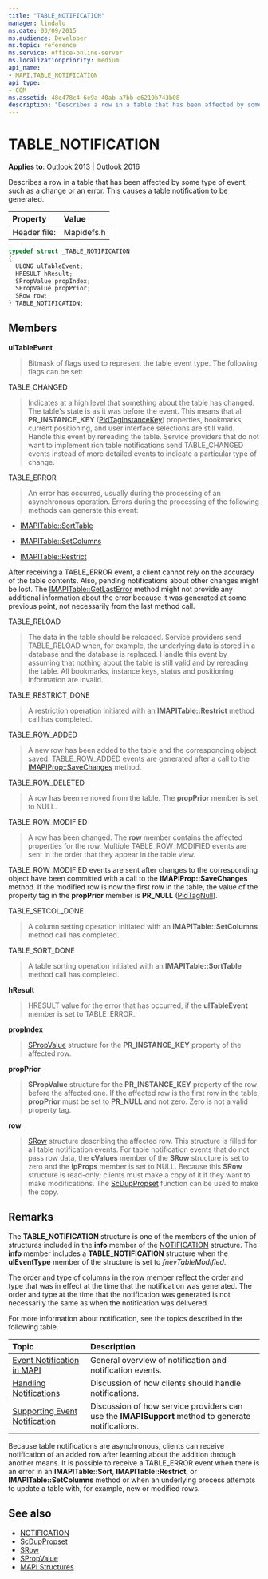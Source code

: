 ```yaml
---
title: "TABLE_NOTIFICATION"
manager: lindalu
ms.date: 03/09/2015
ms.audience: Developer
ms.topic: reference
ms.service: office-online-server
ms.localizationpriority: medium
api_name:
- MAPI.TABLE_NOTIFICATION
api_type:
- COM
ms.assetid: 48e478c4-6e9a-40ab-a7bb-e6219b743b08
description: "Describes a row in a table that has been affected by some type of event, such as a change or an error. This causes a table notification to be generated."
---
```


# TABLE_NOTIFICATION

**Applies to**: Outlook 2013 | Outlook 2016 
  
Describes a row in a table that has been affected by some type of event, such as a change or an error. This causes a table notification to be generated. 
  
|Property |Value |
|:-----|:-----|
|Header file:  <br/> |Mapidefs.h  <br/> |
   
```cpp
typedef struct _TABLE_NOTIFICATION
{
  ULONG ulTableEvent;
  HRESULT hResult;
  SPropValue propIndex;
  SPropValue propPrior;
  SRow row;
} TABLE_NOTIFICATION;

```

## Members

**ulTableEvent**
  
> Bitmask of flags used to represent the table event type. The following flags can be set:
    
TABLE_CHANGED 
  
> Indicates at a high level that something about the table has changed. The table's state is as it was before the event. This means that all **PR_INSTANCE_KEY** ([PidTagInstanceKey](pidtaginstancekey-canonical-property.md)) properties, bookmarks, current positioning, and user interface selections are still valid. Handle this event by rereading the table. Service providers that do not want to implement rich table notifications send TABLE_CHANGED events instead of more detailed events to indicate a particular type of change. 
    
TABLE_ERROR 
  
> An error has occurred, usually during the processing of an asynchronous operation. Errors during the processing of the following methods can generate this event: 
    
   - [IMAPITable::SortTable](imapitable-sorttable.md)
    
   - [IMAPITable::SetColumns](imapitable-setcolumns.md)
    
   - [IMAPITable::Restrict](imapitable-restrict.md)
    
   After receiving a TABLE_ERROR event, a client cannot rely on the accuracy of the table contents. Also, pending notifications about other changes might be lost. The [IMAPITable::GetLastError](imapitable-getlasterror.md) method might not provide any additional information about the error because it was generated at some previous point, not necessarily from the last method call. 
    
TABLE_RELOAD 
  
> The data in the table should be reloaded. Service providers send TABLE_RELOAD when, for example, the underlying data is stored in a database and the database is replaced. Handle this event by assuming that nothing about the table is still valid and by rereading the table. All bookmarks, instance keys, status and positioning information are invalid.
    
TABLE_RESTRICT_DONE 
  
> A restriction operation initiated with an **IMAPITable::Restrict** method call has completed. 
    
TABLE_ROW_ADDED 
  
> A new row has been added to the table and the corresponding object saved. TABLE_ROW_ADDED events are generated after a call to the [IMAPIProp::SaveChanges](imapiprop-savechanges.md) method. 
    
TABLE_ROW_DELETED 
  
> A row has been removed from the table. The **propPrior** member is set to NULL. 
    
TABLE_ROW_MODIFIED 
  
> A row has been changed. The **row** member contains the affected properties for the row. Multiple TABLE_ROW_MODIFIED events are sent in the order that they appear in the table view. 
    
  TABLE_ROW_MODIFIED events are sent after changes to the corresponding object have been committed with a call to the **IMAPIProp::SaveChanges** method. If the modified row is now the first row in the table, the value of the property tag in the **propPrior** member is **PR_NULL** ([PidTagNull](pidtagnull-canonical-property.md)).
    
TABLE_SETCOL_DONE 
  
> A column setting operation initiated with an **IMAPITable::SetColumns** method call has completed. 
    
TABLE_SORT_DONE 
  
> A table sorting operation initiated with an **IMAPITable::SortTable** method call has completed. 
    
**hResult**
  
> HRESULT value for the error that has occurred, if the **ulTableEvent** member is set to TABLE_ERROR. 
    
**propIndex**
  
> [SPropValue](spropvalue.md) structure for the **PR_INSTANCE_KEY** property of the affected row. 
    
**propPrior**
  
> **SPropValue** structure for the **PR_INSTANCE_KEY** property of the row before the affected one. If the affected row is the first row in the table, **propPrior** must be set to **PR_NULL** and not zero. Zero is not a valid property tag. 
    
**row**
  
> [SRow](srow.md) structure describing the affected row. This structure is filled for all table notification events. For table notification events that do not pass row data, the **cValues** member of the **SRow** structure is set to zero and the **lpProps** member is set to NULL. Because this **SRow** structure is read-only; clients must make a copy of it if they want to make modifications. The [ScDupPropset](scduppropset.md) function can be used to make the copy. 
    
## Remarks

The **TABLE\_NOTIFICATION** structure is one of the members of the union of structures included in the **info** member of the [NOTIFICATION](notification.md) structure. The **info** member includes a **TABLE\_NOTIFICATION** structure when the **ulEventType** member of the structure is set to  _fnevTableModified_.
  
The order and type of columns in the row member reflect the order and type that was in effect at the time that the notification was generated. The order and type at the time that the notification was generated is not necessarily the same as when the notification was delivered. 
  
For more information about notification, see the topics described in the following table.
  
|**Topic**|**Description**|
|:-----|:-----|
|[Event Notification in MAPI](event-notification-in-mapi.md) <br/> |General overview of notification and notification events. |
|[Handling Notifications](handling-notifications.md) <br/> |Discussion of how clients should handle notifications. |
|[Supporting Event Notification](supporting-event-notification.md) <br/> |Discussion of how service providers can use the **IMAPISupport** method to generate notifications. |
   
Because table notifications are asynchronous, clients can receive notification of an added row after learning about the addition through another means. It is possible to receive a TABLE_ERROR event when there is an error in an **IMAPITable::Sort**, **IMAPITable::Restrict**, or **IMAPITable::SetColumns** method or when an underlying process attempts to update a table with, for example, new or modified rows. 
  
## See also

- [NOTIFICATION](notification.md) 
- [ScDupPropset](scduppropset.md)
- [SRow](srow.md)
- [SPropValue](spropvalue.md)
- [MAPI Structures](mapi-structures.md)

